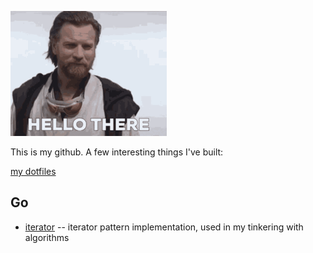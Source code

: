 ![hello there](./obi-wan-kenobi-hello-there-small.gif)

This is my github. A few interesting things I've built:

[my dotfiles](https://github.com/deemson/dotfiles)

## Go

- [iterator](https://github.com/gogolibs/iterator) -- iterator pattern implementation, used in my tinkering with algorithms
